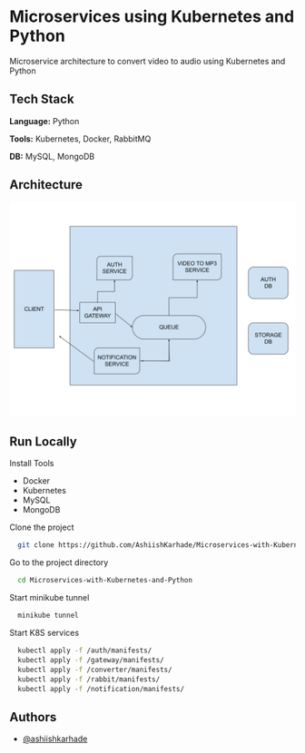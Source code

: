 # Microservices using Kubernetes and Python

Microservice architecture to convert video to audio using Kubernetes and Python




## Tech Stack

**Language:** Python

**Tools:** Kubernetes, Docker, RabbitMQ

**DB:** MySQL, MongoDB



## Architecture

![system design](https://github.com/AshiishKarhade/Microservice-video-to-audio-using-Kubernetes-and-Python/blob/main/architecture.svg)



## Run Locally

Install Tools

- Docker
- Kubernetes
- MySQL
- MongoDB


Clone the project

```bash
  git clone https://github.com/AshiishKarhade/Microservices-with-Kubernetes-and-Python.git
```

Go to the project directory

```bash
  cd Microservices-with-Kubernetes-and-Python
```

Start minikube tunnel

```bash
  minikube tunnel
```

Start K8S services

```bash
  kubectl apply -f /auth/manifests/
  kubectl apply -f /gateway/manifests/
  kubectl apply -f /converter/manifests/
  kubectl apply -f /rabbit/manifests/
  kubectl apply -f /notification/manifests/
```

## Authors

- [@ashiishkarhade](https://www.github.com/ashiishkarhade)



